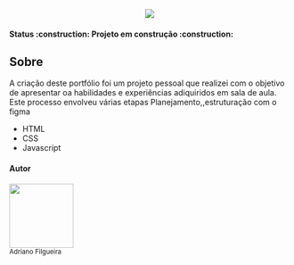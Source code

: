 
<div align ="center">
<img  src="https://github.com/AdrianoFilgueira85/portifolio/assets/166462623/1be513e0-b825-414a-8587-81271034df44">
 </div>
 <h4> 
   Status :construction:  Projeto em construção  :construction:
</h4>
 <h2>Sobre</h2>
 <p>A criação deste portfólio foi um projeto pessoal que realizei com o objetivo de apresentar oa habilidades e  experiências adiquiridos em sala de aula. Este processo envolveu várias etapas Planejamento,,estruturação com o figma </h4>
<ul>
 <li>HTML</li>
 <li>CSS</li>
 <li>Javascript</li>
</ul>
<h4>Autor</h4>
<img src ="https://github.com/AdrianoFilgueira85/portifolio/assets/166462623/96f2fa52-e4c5-4cf6-9453-562de359288b" width=115 ><br> <sub>Adriano Filgueira</sub>


 
